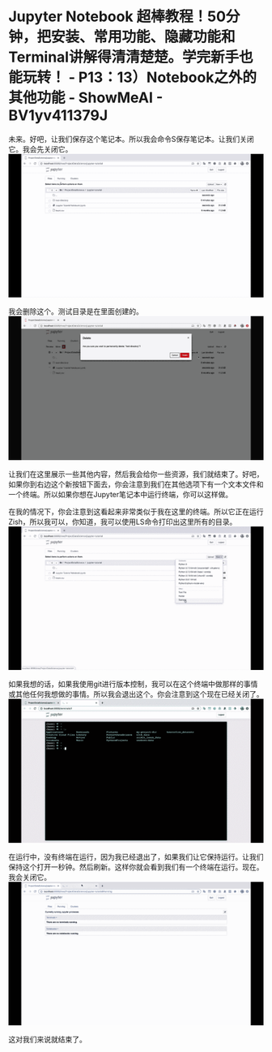# Jupyter Notebook 超棒教程！50分钟，把安装、常用功能、隐藏功能和Terminal讲解得清清楚楚。学完新手也能玩转！ - P13：13）Notebook之外的其他功能 - ShowMeAI - BV1yv411379J

未来。好吧，让我们保存这个笔记本。所以我会命令S保存笔记本。让我们关闭它。我会先关闭它。![](img/d72178757d53895fcc91159e5e553095_1.png)

我会删除这个。测试目录是在里面创建的。![](img/d72178757d53895fcc91159e5e553095_3.png)

让我们在这里展示一些其他内容，然后我会给你一些资源，我们就结束了。好吧，如果你到右边这个新按钮下面去，你会注意到我们在其他选项下有一个文本文件和一个终端。所以如果你想在Jupyter笔记本中运行终端，你可以这样做。

在我的情况下，你会注意到这看起来非常类似于我在这里的终端。所以它正在运行Zish，所以我可以，你知道，我可以使用LS命令打印出这里所有的目录。![](img/d72178757d53895fcc91159e5e553095_5.png)

如果我想的话，如果我使用git进行版本控制，我可以在这个终端中做那样的事情或其他任何我想做的事情。所以我会退出这个。你会注意到这个现在已经关闭了。![](img/d72178757d53895fcc91159e5e553095_7.png)

在运行中，没有终端在运行，因为我已经退出了，如果我们让它保持运行。让我们保持这个打开一秒钟。然后刷新。这样你就会看到我们有一个终端在运行。现在。我会关闭它。![](img/d72178757d53895fcc91159e5e553095_9.png)

这对我们来说就结束了。
